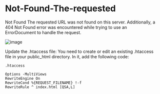 # Not-Found-The-requested

Not Found The requested URL was not found on this server.  Additionally, a 404 Not Found error was encountered while trying to use an ErrorDocument to handle the request.



![image](https://github.com/user-attachments/assets/b3b0e66d-8fb4-44ed-9d7f-c36d6c27972d)


Update the .htaccess file: You need to create or edit an existing .htaccess file in your public_html directory. In it, add the following code:

```.htaccess```


```
Options -MultiViews
RewriteEngine On
RewriteCond %{REQUEST_FILENAME} !-f
RewriteRule ^ index.html [QSA,L]
```
